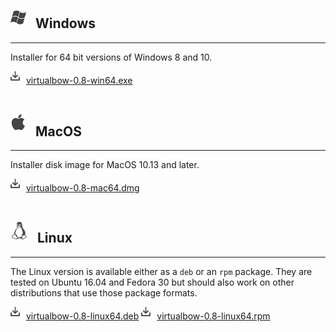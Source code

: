 ## <img src="../img/windows.svg" style="width: 25px; margin: 0px 15px 5px 0px">Windows

---

Installer for 64 bit versions of Windows 8 and 10.

<a href="https://github.com/bow-simulation/virtualbow/releases/download/v0.8/virtualbow-0.8-win64.exe" class="downloadlink"><img src="../img/download.svg" style="width: 15px; margin: 0px 10px 5px 0px">virtualbow-0.8-win64.exe</a>
<br>
<br>

## <img src="../img/apple.svg" style="width: 25px; margin: 0px 15px 10px 0px">MacOS

---

Installer disk image for MacOS 10.13 and later.

<a href="https://github.com/bow-simulation/virtualbow/releases/download/v0.8/virtualbow-0.8-mac64.dmg" class="downloadlink"><img src="../img/download.svg" style="width: 15px; margin: 0px 10px 5px 0px">virtualbow-0.8-mac64.dmg</a>
<br>
<br>

## <img src="../img/linux.svg" style="width: 28px; margin: 0px 15px 5px 0px">Linux

---

The Linux version is available either as a `deb` or an `rpm` package.
They are tested on Ubuntu 16.04 and Fedora 30 but should also work on other distributions that use those package formats.

<a href="https://github.com/bow-simulation/virtualbow/releases/download/v0.8/virtualbow-0.8-linux64.deb" class="downloadlink"><img src="../img/download.svg" style="width: 15px; margin: 0px 10px 5px 0px">virtualbow-0.8-linux64.deb</a>
<a href="https://github.com/bow-simulation/virtualbow/releases/download/v0.8/virtualbow-0.8-linux64.rpm" class="downloadlink"><img src="../img/download.svg" style="width: 15px; margin: 0px 10px 5px 0px">virtualbow-0.8-linux64.rpm</a>
<br>
<br>
